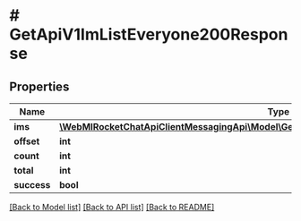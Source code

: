 # # GetApiV1ImListEveryone200Response

## Properties

Name | Type | Description | Notes
------------ | ------------- | ------------- | -------------
**ims** | [**\WebMIRocketChatApiClientMessagingApi\Model\GetApiV1ImListEveryone200ResponseImsInner[]**](GetApiV1ImListEveryone200ResponseImsInner.md) |  | [optional]
**offset** | **int** |  | [optional]
**count** | **int** |  | [optional]
**total** | **int** |  | [optional]
**success** | **bool** |  | [optional]

[[Back to Model list]](../../README.md#models) [[Back to API list]](../../README.md#endpoints) [[Back to README]](../../README.md)
